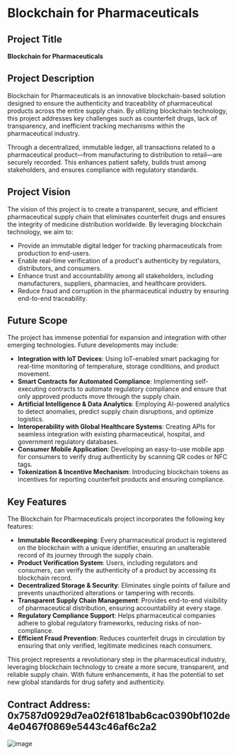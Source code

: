 # Blockchain for Pharmaceuticals

## Project Title
**Blockchain for Pharmaceuticals**

## Project Description
Blockchain for Pharmaceuticals is an innovative blockchain-based solution designed to ensure the authenticity and traceability of pharmaceutical products across the entire supply chain. By utilizing blockchain technology, this project addresses key challenges such as counterfeit drugs, lack of transparency, and inefficient tracking mechanisms within the pharmaceutical industry. 

Through a decentralized, immutable ledger, all transactions related to a pharmaceutical product—from manufacturing to distribution to retail—are securely recorded. This enhances patient safety, builds trust among stakeholders, and ensures compliance with regulatory standards.

## Project Vision
The vision of this project is to create a transparent, secure, and efficient pharmaceutical supply chain that eliminates counterfeit drugs and ensures the integrity of medicine distribution worldwide. By leveraging blockchain technology, we aim to:

- Provide an immutable digital ledger for tracking pharmaceuticals from production to end-users.
- Enable real-time verification of a product's authenticity by regulators, distributors, and consumers.
- Enhance trust and accountability among all stakeholders, including manufacturers, suppliers, pharmacies, and healthcare providers.
- Reduce fraud and corruption in the pharmaceutical industry by ensuring end-to-end traceability.

## Future Scope
The project has immense potential for expansion and integration with other emerging technologies. Future developments may include:

- **Integration with IoT Devices**: Using IoT-enabled smart packaging for real-time monitoring of temperature, storage conditions, and product movement.
- **Smart Contracts for Automated Compliance**: Implementing self-executing contracts to automate regulatory compliance and ensure that only approved products move through the supply chain.
- **Artificial Intelligence & Data Analytics**: Employing AI-powered analytics to detect anomalies, predict supply chain disruptions, and optimize logistics.
- **Interoperability with Global Healthcare Systems**: Creating APIs for seamless integration with existing pharmaceutical, hospital, and government regulatory databases.
- **Consumer Mobile Application**: Developing an easy-to-use mobile app for consumers to verify drug authenticity by scanning QR codes or NFC tags.
- **Tokenization & Incentive Mechanism**: Introducing blockchain tokens as incentives for reporting counterfeit products and ensuring compliance.

## Key Features
The Blockchain for Pharmaceuticals project incorporates the following key features:

- **Immutable Recordkeeping**: Every pharmaceutical product is registered on the blockchain with a unique identifier, ensuring an unalterable record of its journey through the supply chain.
- **Product Verification System**: Users, including regulators and consumers, can verify the authenticity of a product by accessing its blockchain record.
- **Decentralized Storage & Security**: Eliminates single points of failure and prevents unauthorized alterations or tampering with records.
- **Transparent Supply Chain Management**: Provides end-to-end visibility of pharmaceutical distribution, ensuring accountability at every stage.
- **Regulatory Compliance Support**: Helps pharmaceutical companies adhere to global regulatory frameworks, reducing risks of non-compliance.
- **Efficient Fraud Prevention**: Reduces counterfeit drugs in circulation by ensuring that only verified, legitimate medicines reach consumers.

This project represents a revolutionary step in the pharmaceutical industry, leveraging blockchain technology to create a more secure, transparent, and reliable supply chain. With future enhancements, it has the potential to set new global standards for drug safety and authenticity.

## Contract Address: 0x7587d0929d7ea02f6181bab6cac0390bf102de4e0467f0869e5443c46af6c2a2

![image](https://github.com/user-attachments/assets/23cd4a30-3f35-4974-9e6f-a58e6f4fa596)
